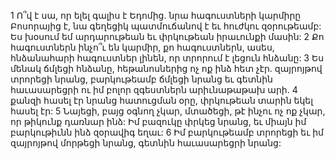 1 Ո՞վ է սա, որ ելել գալիս է Եդոմից.
նրա հագուստների կարմիրը Բոսորայից է,
նա գեղեցիկ պատմուճանով է եւ հուժկու զօրութեամբ:
Ես խօսում եմ արդարութեան եւ փրկութեան իրաւունքի մասին:
2 Քո հագուստներն ինչո՞ւ են կարմիր,
քո հագուստներն, ասես, հնձանահարի հագուստներ լինեն,
որ տրորում է լեցուն հնձանը:
3 Ես մենակ ճմլեցի հնձանը,
հեթանոսներից ոչ ոք ինձ հետ չէր.
զայրոյթով տրորեցի նրանց,
բարկութեամբ ճմլեցի նրանց եւ գետնին հաւասարեցրի
ու իմ բոլոր զգեստներն արիւնաթաթախ արի.
4 քանզի հասել էր նրանց հատուցման օրը,
փրկութեան տարին եկել հասել էր:
5 Նայեցի, բայց օգնող չկար,
մտածեցի, թէ ինչու ոչ ոք չկար,
որ թիկունք դառնար ինձ:
Իմ բազուկը փրկեց նրանց,
եւ միայն իմ բարկութիւնն ինձ զօրավիգ եղաւ:
6 Իմ բարկութեամբ տրորեցի եւ իմ զայրոյթով մորթեցի նրանց,
գետնին հաւասարեցրի նրանց:
